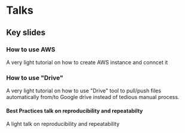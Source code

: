 # Talks 

## Key slides


### How to use AWS

A very light tutorial on how to create AWS instance and conncet it 

### How to use "Drive"

A very light tutorial on how to use "Drive" tool to pull/push files automatically from/to Google drive instead of tedious manual process. 
  

#### Best Practices talk on reproducibility and repeatabilty 

A light talk on reproducibility and repeatability 


